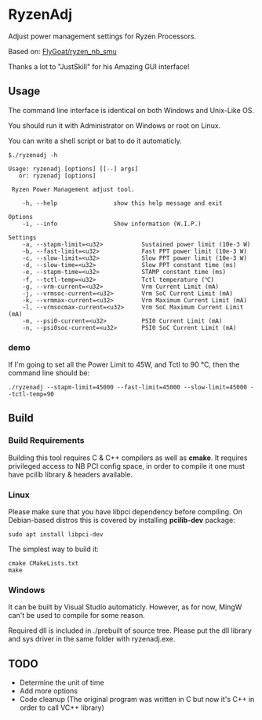 # RyzenAdj
Adjust power management settings for Ryzen Processors.

Based on: [FlyGoat/ryzen_nb_smu](https://github.com/flygoat/ryzen_nb_smu)

Thanks a lot to "JustSkill" for his Amazing GUI interface!

## Usage
The command line interface is identical on both Windows and Unix-Like OS.

You should run it with Administrator on Windows or root on Linux.

You can write a shell script or bat to do it automaticly.

```
$./ryzenadj -h

Usage: ryzenadj [options] [[--] args]
   or: ryzenadj [options]

 Ryzen Power Management adjust tool.

    -h, --help                show this help message and exit

Options
    -i, --info                Show information (W.I.P.)

Settings
    -a, --stapm-limit=<u32>           Sustained power limit (10e-3 W)
    -b, --fast-limit=<u32>            Fast PPT power limit (10e-3 W)
    -c, --slow-limit=<u32>            Slow PPT power limit (10e-3 W)
    -d, --slow-time=<u32>             Slow PPT constant time (ms)
    -e, --stapm-time=<u32>            STAMP constant time (ms)
    -f, --tctl-temp=<u32>             Tctl temperature (℃)
    -g, --vrm-current=<u32>           Vrm Current Limit (mA)
    -j, --vrmsoc-current=<u32>        Vrm SoC Current Limit (mA)
    -k, --vrmmax-current=<u32>        Vrm Maximum Current Limit (mA)
    -l, --vrmsocmax-current=<u32>     Vrm SoC Maximum Current Limit (mA)
    -m, --psi0-current=<u32>          PSI0 Current Limit (mA)
    -n, --psi0soc-current=<u32>       PSI0 SoC Current Limit (mA)
``` 

### demo
If I'm going to set all the Power Limit to 45W, and Tctl to 90 ℃,
then the command line should be:
```
./ryzenadj --stapm-limit=45000 --fast-limit=45000 --slow-limit=45000 --tctl-temp=90
```

## Build

### Build Requirements

Building this tool requires C & C++ compilers as well as **cmake**. It
requires privileged access to NB PCI config space, in order to compile it
one must have pcilib library & headers available.

### Linux

Please make sure that you have libpci dependency before compiling. On
Debian-based distros this is covered by installing **pcilib-dev** package:

    sudo apt install libpci-dev

The simplest way to build it:

    cmake CMakeLists.txt
    make

### Windows

It can be built by Visual Studio automaticly. However, as for now, MingW can't
be used to compile for some reason.

Required dll is included in ./prebuilt of source tree. Please put the dll
library and sys driver in the same folder with ryzenadj.exe.

## TODO
- Determine the unit of time
- Add more options
- Code cleanup (The original program was written in C but now it's C++ in
order to call VC++ library)

